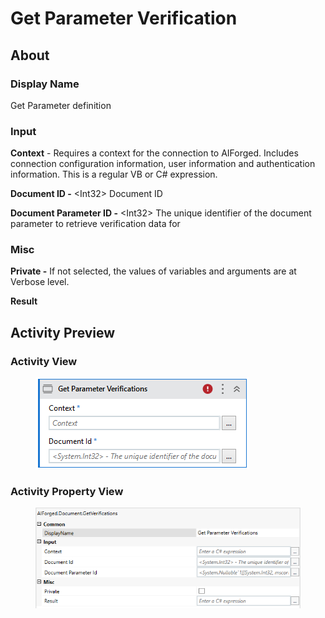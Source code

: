# Get Parameter Verification

## About

### Display Name

Get Parameter definition

### Input

**Context** - Requires a context for the connection to AIForged. Includes connection configuration information, user information and authentication information. This is a regular VB or C# expression.

**Document ID -** \<Int32> Document ID

**Document Parameter ID -** \<Int32> The unique identifier of the document parameter to retrieve verification data for

### Misc

**Private -** If not selected, the values of variables and arguments are at Verbose level.

**Result**

## Activity Preview

### Activity View

<figure><img src="../../.gitbook/assets/image (109).png" alt=""><figcaption></figcaption></figure>

### Activity Property View

<figure><img src="../../.gitbook/assets/image (94).png" alt=""><figcaption></figcaption></figure>
